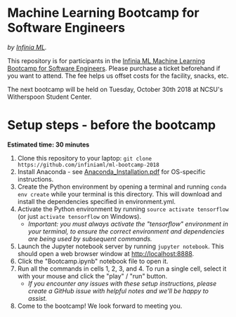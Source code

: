Machine Learning Bootcamp for Software Engineers
================================================

*by [Infinia ML](https://infiniaml.com/).*

This repository is for participants in the [Infinia ML Machine Learning Bootcamp for Software Engineers](https://www.eventbrite.com/e/machine-learning-bootcamp-for-software-developers-tickets-48714839396).
Please purchase a ticket beforehand if you want to attend. The fee helps us offset costs for the facility, snacks, etc.

The next bootcamp will be held on Tuesday, October 30th 2018 at NCSU's Witherspoon Student Center.

# Setup steps - before the bootcamp

**Estimated time: 30 minutes**

1. Clone this repository to your laptop:  `git clone https://github.com/infiniaml/ml-bootcamp-2018`
2. Install Anaconda - see [Anaconda_Installation.pdf](https://github.com/infiniaml/ml-bootcamp-2018/blob/master/Anaconda_Installation.pdf) for OS-specific instructions.
3. Create the Python environment by opening a terminal and running `conda env create` while your terminal is this directory. This will download and install the dependencies specified in environment.yml.
4. Activate the Python environment by running `source activate tensorflow` (or just `activate tensorflow` on Windows).
    - *Important: you must always activate the "tensorflow" environment in your terminal, to ensure the correct environment and dependencies are being used by subsequent commands.*
5. Launch the Jupyter notebook server by running `jupyter notebook`. This should open a web browser window at [http://localhost:8888](http://localhost:8888).
6. Click the "Bootcamp.ipynb" notebook file to open it.
7. Run all the commands in cells 1, 2, 3, and 4. To run a single cell, select it with your mouse and click the "play" / "run" button.
    - *If you encounter any issues with these setup instructions, please create a GitHub issue with helpful notes and we'll be happy to assist.*
8. Come to the bootcamp! We look forward to meeting you.
